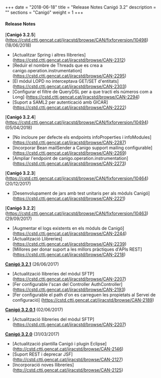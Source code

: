 +++
date        = "2018-06-18"
title       = "Release Notes Canigó 3.2"
description = ""
sections    = "Canigó"
weight      = 1
+++

#### Release Notes

[**Canigó 3.2.5**] (https://cstd.ctti.gencat.cat/jiracstd/browse/CAN/fixforversion/10498) (18/06/2018)

- [Actualitzar Spring i altres llibreries] (https://cstd.ctti.gencat.cat/jiracstd/browse/CAN-2312)
- [Reduïr el nombre de Threads que es crea a canigo.operation.instrumentation] (https://cstd.ctti.gencat.cat/jiracstd/browse/CAN-2295)
- [El módul LOPD no interceptava GET/SET d'entitats] (https://cstd.ctti.gencat.cat/jiracstd/browse/CAN-2303)
- [Configurar el filtre de QueryDSL per a que tracti els números com a Long] (https://cstd.ctti.gencat.cat/jiracstd/browse/CAN-2294)
- [Suport a SAML2 per autenticació amb GICAR] (https://cstd.ctti.gencat.cat/jiracstd/browse/CAN-2222)

[**Canigó 3.2.4**] (https://cstd.ctti.gencat.cat/jiracstd/browse/CAN/fixforversion/10494) (05/04/2018)

- [No incloure per defecte els endpoints infoProperties i infoModules] (https://cstd.ctti.gencat.cat/jiracstd/browse/CAN-2287)
- [Incorporar Bean mailSender a Canigo support mailing configurable] (https://cstd.ctti.gencat.cat/jiracstd/browse/CAN-2269)
- [Ampliar l'endpoint de canigo.operation.instrumentation] (https://cstd.ctti.gencat.cat/jiracstd/browse/CAN-2273)
	
[**Canigó 3.2.3**] (https://cstd.ctti.gencat.cat/jiracstd/browse/CAN/fixforversion/10464) (20/12/2017)

- [Desenvolupament de jars amb test unitaris per als mòduls Canigó] (https://cstd.ctti.gencat.cat/jiracstd/browse/CAN-2221)

[**Canigó 3.2.2**] (https://cstd.ctti.gencat.cat/jiracstd/browse/CAN/fixforversion/10463) (29/09/2017)

- [Augmentar el logs existents en els mòduls de Canigó] (https://cstd.ctti.gencat.cat/jiracstd/browse/CAN-2244)
- [Actualització Llibreries] (https://cstd.ctti.gencat.cat/jiracstd/browse/CAN-2239)
- [Millores per donar suport a les millors pràctiques d'APIs REST] (https://cstd.ctti.gencat.cat/jiracstd/browse/CAN-2218)

[**Canigó 3.2.1**](https://cstd.ctti.gencat.cat/jiracstd/browse/CAN/fixforversion/10461) (26/06/2017)

- [Actualització llibreries del mòdul SFTP] (https://cstd.ctti.gencat.cat/jiracstd/browse/CAN-2207)
- [Fer configurable l'scan del Controller AuthController] (https://cstd.ctti.gencat.cat/jiracstd/browse/CAN-2193)
- [Fer configurable el path d'on es carreguen les propietats al Servei de configuració] (https://cstd.ctti.gencat.cat/jiracstd/browse/CAN-2189)

[**Canigó 3.2.0.1**](https://cstd.ctti.gencat.cat/jiracstd/browse/CAN/fixforversion/10462) (02/06/2017)

- [Actualització llibreries del mòdul SFTP] (https://cstd.ctti.gencat.cat/jiracstd/browse/CAN-2207)

[**Canigó 3.2.0**](http://cstd.ctti.gencat.cat/jiracstd/browse/CAN/fixforversion/10450) (31/03/2017)

- [Actualització plantilla Canigó i plugin Eclipse] (http://cstd.ctti.gencat.cat/jiracstd/browse/CAN-2146)
- [Suport REST i deprecar JSF] (http://cstd.ctti.gencat.cat/jiracstd/browse/CAN-2127)
- [Incorporació noves llibreries] (http://cstd.ctti.gencat.cat/jiracstd/browse/CAN-2125)















